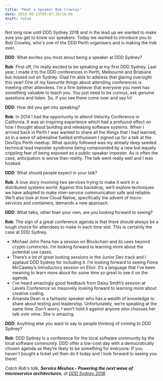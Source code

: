 ```yaml
---
title: "Meet a Speaker Rob Crowley"
date: 2018-08-13T09:07:35+10:00
draft: false
---
```


Not long now until DDD Sydney 2018 and in the lead up we wanted to make sure you get to know our speakers. Today we wanted to introduce you to Rob Crowley, who's one of the DDD Perth organisers and is making the trek over.

**DDD**: What excites you most about being a speaker at DDD Sydney?
 
**Rob**: First off, I’m really excited to be speaking at my first DDD Sydney. Last year, I made it to the DDD conferences in Perth, Melbourne and Brisbane but missed out on Sydney. Glad I’m able to address that glaring oversight this year! One of my favourite things about attending conferences is meeting other attendees. I’m a firm believer that everyone you meet has something valuable to teach you. You just need to be curious, ask genuine questions and listen. So, if you see there come over and say hi!

**DDD**: How did you get into speaking?

**Rob**: In 2014 I had the opportunity to attend Velocity Conference in California. It was an inspiring experience which had a profound effect on how I thought about building and releasing software systems. When I arrived back in Perth I was wanted to share all the things that I had learned, so in a wave of adrenaline fuelled enthusiasm I signed up for a talk at the DevOps Perth meetup. What quickly followed was my already deep seeded technical lead imposter syndrome being compounded by a new but equally crippling fear of being exposed as a public speaker imposter. As is often the case, anticipation is worse than reality. The talk went really well and I was hooked.

**DDD**: What should people expect in your talk?

**Rob**: A love story involving two services trying to make it work in a distributed systems world. Against this backdrop, we’ll explore techniques we have adopted to make inter-service communication safe and reliable. We’ll also look at how Cloud Native, specifically the advent of micro-services and containers, demands a new approach.

**DDD**: What talks, other than your own, are you looking forward to seeing?

**Rob**: The sign of a great conference agenda is that there should always be a tough choice for attendees to make in each time slot. This is certainly the case at DDD Sydney.

* Michael John Pena has a session on Blockchain and its uses beyond crypto currencies. I’m looking forward to learning more about the potential use cases.
* There’s a lot of great looking sessions in the Junior Dev track and I applaud DDD Sydney for including it. I’m looking forward to seeing Fiona McCawley’s introductory session on Elixir. It’s a language that I’ve been meaning to learn more about for some time so great to see it on the agenda.
* I’ve heard amazingly good feedback from Daisy Smith’s session at Levels Conference so massively looking forward to learning more about creative coding.
* Amanda Dean is a fantastic speaker who has a wealth of knowledge to share about testing and leadership. Unfortunately, we’re speaking at the same time. Don’t worry, I won’t hold it against anyone who chooses her talk over mine. She is amazing.

**DDD**: Anything else you want to say to people thinking of coming to DDD Sydney?

**Rob**: DDD Sydney is a conference for the local software community by the local software community. DDD offer a low-cost day with a democratically chosen agenda so they’re likely to be something for everyone. If you haven't bought a ticket yet then do it today and I look forward to seeing you there!

_Catch Rob's talk, **Service Meshes - Powering the next wave of microservice architectures**, at [DDD Sydney 2018](https://www.eventbrite.com.au/e/ddd-sydney-2018-tickets-44976613261)._
